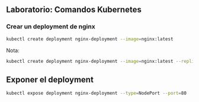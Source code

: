 ## Laboratorio: Comandos Kubernetes


### Crear un deployment de nginx

```sh
kubectl create deployment nginx-deployment --image=nginx:latest
```
Nota:
```sh
kubectl create deployment nginx-deployment --image=nginx:latest --replicas=2
```

## Exponer el deployment

```sh
kubectl expose deployment nginx-deployment --type=NodePort --port=80
```
